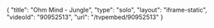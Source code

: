 {
    "title": "Ohm Mind - Jungle",
    "type": "solo",
    "layout": "iframe-static",
    "videoId": "90952513",
    "url": "\/tvpembed\/90952513"
}